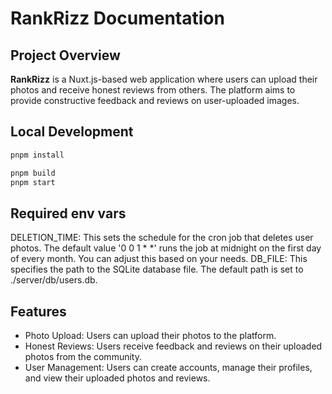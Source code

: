 # RankRizz Documentation

## Project Overview

**RankRizz** is a Nuxt.js-based web application where users can upload their photos and receive honest reviews from others. The platform aims to provide constructive feedback and reviews on user-uploaded images.

## Local Development

```bash
pnpm install
```

```bash
pnpm build
pnpm start
```

## Required env vars

DELETION_TIME: This sets the schedule for the cron job that deletes user photos. The default value '0 0 1 * *' runs the job at midnight on the first day of every month. You can adjust this based on your needs.
DB_FILE: This specifies the path to the SQLite database file. The default path is set to ./server/db/users.db.

## Features

- Photo Upload: Users can upload their photos to the platform.
- Honest Reviews: Users receive feedback and reviews on their uploaded photos from the community.
- User Management: Users can create accounts, manage their profiles, and view their uploaded photos and reviews.
